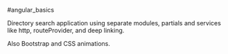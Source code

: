 #angular_basics

Directory search application using separate modules, partials and services like http, routeProvider,  and deep linking.

Also Bootstrap and CSS animations.


 
